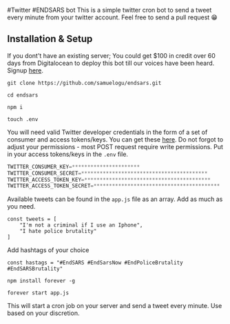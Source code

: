 #Twitter #ENDSARS bot
This is a simple twitter cron bot to send a tweet every minute from your twitter account. Feel free to send a pull request 😁

## Installation & Setup ##

If you dont't have an existing server; You could get $100 in credit over 60 days from Digitalocean to deploy this bot till our voices have been heard. Signup [here](https://m.do.co/c/5caff7bbbeaa).

`git clone https://github.com/samuelogu/endsars.git`

`cd endsars`

`npm i`

`touch .env`

You will need valid Twitter developer credentials in the form of a set of consumer and access tokens/keys. You can get these [here](https://apps.twitter.com/). Do not forgot to adjust your permissions - most POST request require write permissions. Put in your access tokens/keys in the `.env` file.

```javascript
TWITTER_CONSUMER_KEY=**********************
TWITTER_CONSUMER_SECRET=*****************************************
TWITTER_ACCESS_TOKEN_KEY=*****************************************
TWITTER_ACCESS_TOKEN_SECRET=*****************************************
```

Available tweets can be found in the `app.js` file as an array. Add as much as you need.

```
const tweets = [
    "I'm not a criminal if I use an Iphone",
    "I hate police brutality"
]
```

Add hashtags of your choice 

```
const hastags = "#EndSARS #EndSarsNow #EndPoliceBrutality #EndSARSBrutality"
```

`npm install forever -g`

`forever start app.js`

This will start a cron job on your server and send a tweet every minute. Use based on your discretion.

